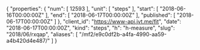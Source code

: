 {
  "properties": {
    "num": [
      12593
    ],
    "unit": [
      "steps"
    ],
    "start": [
      "2018-06-16T00:00:00Z"
    ],
    "end": [
      "2018-06-17T00:00:00Z"
    ],
    "published": [
      "2018-06-17T00:00:00Z"
    ]
  },
  "client_id": "https://www-api.jvt.me/fit",
  "date": "2018-06-17T00:00:00Z",
  "kind": "steps",
  "h": "h-measure",
  "slug": "2018/06/rxqap",
  "aliases": [
    "/mf2/e9c0df2b-a4fa-4990-aa59-a4b420d4e487/"
  ]
}
